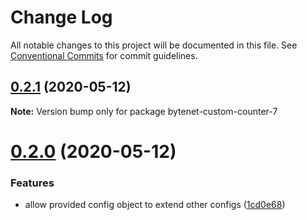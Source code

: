 # Change Log

All notable changes to this project will be documented in this file.
See [Conventional Commits](https://conventionalcommits.org) for commit guidelines.

## [0.2.1](https://github.com/zeravcic/custom-counter/tree/master/packages/custom-counter/compare/v0.2.0...v0.2.1) (2020-05-12)

**Note:** Version bump only for package bytenet-custom-counter-7





# [0.2.0](https://github.com/zeravcic/custom-counter/tree/master/packages/custom-counter/compare/v0.0.1...v0.2.0) (2020-05-12)


### Features

* allow provided config object to extend other configs ([1cd0e68](https://github.com/zeravcic/custom-counter/tree/master/packages/custom-counter/commit/1cd0e688fcbbb19283ca0284ad240210c7c96dd0))
